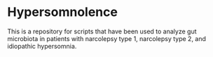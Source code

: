 # Hypersomnolence
This is a repository for scripts that have been used to analyze gut microbiota in patients with narcolepsy type 1, narcolepsy type 2, and idiopathic hypersomnia.
